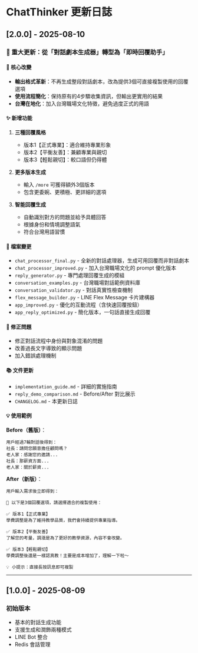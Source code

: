 # ChatThinker 更新日誌

## [2.0.0] - 2025-08-10

### 🎯 重大更新：從「對話劇本生成器」轉型為「即時回覆助手」

#### 🔄 核心改變
- **輸出格式革新**：不再生成整段對話劇本，改為提供3個可直接複製使用的回覆選項
- **使用流程簡化**：保持原有的4步驟收集資訊，但輸出更實用的結果
- **台灣在地化**：加入台灣職場文化特徵，避免過度正式的用語

#### ✨ 新增功能
1. **三種回覆風格**
   - 版本1【正式專業】：適合維持專業形象
   - 版本2【平衡友善】：兼顧專業與親切
   - 版本3【輕鬆親切】：較口語但仍得體

2. **更多版本生成**
   - 輸入 `/more` 可獲得額外3個版本
   - 包含更委婉、更積極、更詳細的選項

3. **智能回覆生成**
   - 自動識別對方的問題並給予具體回答
   - 根據身份和情境調整語氣
   - 符合台灣用語習慣

#### 📝 檔案變更
- `chat_processor_final.py` - 全新的對話處理器，生成可用回覆而非對話劇本
- `chat_processor_improved.py` - 加入台灣職場文化的 prompt 優化版本
- `reply_generator.py` - 專門處理回覆生成的模組
- `conversation_examples.py` - 台灣職場對話範例資料庫
- `conversation_validator.py` - 對話真實性檢查機制
- `flex_message_builder.py` - LINE Flex Message 卡片建構器
- `app_improved.py` - 優化的互動流程（含快速回覆按鈕）
- `app_reply_optimized.py` - 簡化版本，一句話直接生成回覆

#### 🐛 修正問題
- 修正對話流程中身份與對象混淆的問題
- 改善過長文字導致的顯示問題
- 加入錯誤處理機制

#### 📚 文件更新
- `implementation_guide.md` - 詳細的實施指南
- `reply_demo_comparison.md` - Before/After 對比展示
- `CHANGELOG.md` - 本更新日誌

#### 💡 使用範例

**Before（舊版）**：
```
用戶經過7輪對話後得到：
社長：請問您願意擔任顧問嗎？
老人家：感謝您的邀請...
社長：那薪資方面...
老人家：關於薪資...
```

**After（新版）**：
```
用戶輸入需求後立即得到：

📝 以下是3個回覆選項，請選擇適合的複製使用：

✅ 版本1【正式專業】
學費調整是為了維持教學品質，我們會持續提供專業指導。

✅ 版本2【平衡友善】
了解您的考量，調漲是為了更好的教學資源，內容不會改變。

✅ 版本3【輕鬆親切】
學費調整後還是一樣認真教！主要是成本增加了，理解一下啦～

💡 小提示：直接長按訊息即可複製
```

---

## [1.0.0] - 2025-08-09

### 初始版本
- 基本的對話生成功能
- 支援生成和潤飾兩種模式
- LINE Bot 整合
- Redis 會話管理
